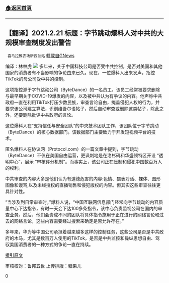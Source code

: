 ###  [:house:返回首頁](https://github.com/ourhimalayas/txt)
---

## 【翻译】2021.2.21 标题：字节跳动爆料人对中共的大规模审查制度发出警告
` 喜马拉雅农场新西兰站` [轉載自GNews](https://gnews.org/zh-hans/925806/)

编译：林林虎
![]()![](https://gnews.org/wp-content/uploads/2021/02/500.jpg)
多年来，关于中国科技公司是否受中共控制，是否对美国和其他国家的消费者有不当影响的争论由来已久。现在，一位爆料人出来发声，指控TikTok的母公司受中共的控制。

这项指控源于字节跳动公司（ByteDance）的一名员工。该员工经常被要求删除与最早期关于COVID-19爆发的内容，以及被中共认为有争议的内容。他声称中共政府一直在利用TikTok打压少数民族，审查言论自由，掩盖侵犯人权的行为，并要求该公司建立算法，识别维吾尔语帖子，然后自动审查或删除这类帖子，除此之外，还要删除批评中共政府的言论。

这位爆料人在”支持信任与安全团队“的中央技术团队工作，该团队位于字节跳动（ByteDance）的核心数据部门。该数据部门主要致力于开发短视频平台的技术。

匿名爆料人在协议网（Protocol.com）的一篇文章中提到，字节跳动（ByteDance）不仅在美国自由运营，更讽刺地是在洛杉矶和华盛顿特区开设 “透明中心”，展示 “审核评分机制”。而事实上，该公司正在压制和侵犯中国数百万人的权利。

中共审查的内容大多是他们认为有道德危害的内容:色情、猥亵对话、裸体、图形图像和谩骂,以及未经授权的直播销售和侵犯版权的内容。但其实这些审查往往更具针对性。

“当涉及到日常审查时，”爆料人说，“中国互联网信息部门经常向字节跳动的内容质量中心下达指令，有时一天会下达100多条指令，该中心负责监视公司在国内的审查业务。然后，他们会责成不同的团队将具体指令施用于正在进行的网络言论和过去的网络言论，这些内容需要经过搜索来确定是否允许存在。”

多年来，华为等中国公司承担着越来越多这样的控制任务，这些公司是否是中共政府的木马，尤其是数百万人使用的TikTok，是否是中共监控和操纵思想自由、驾驭美国消费者的一种方式的争论一直在持续。

[援引原文](https://www.foxnews.com/world/bytedance-whistleblower-china-mass-censorship)

审核校对：鲁邦五世
上传排版：糖果儿

0
